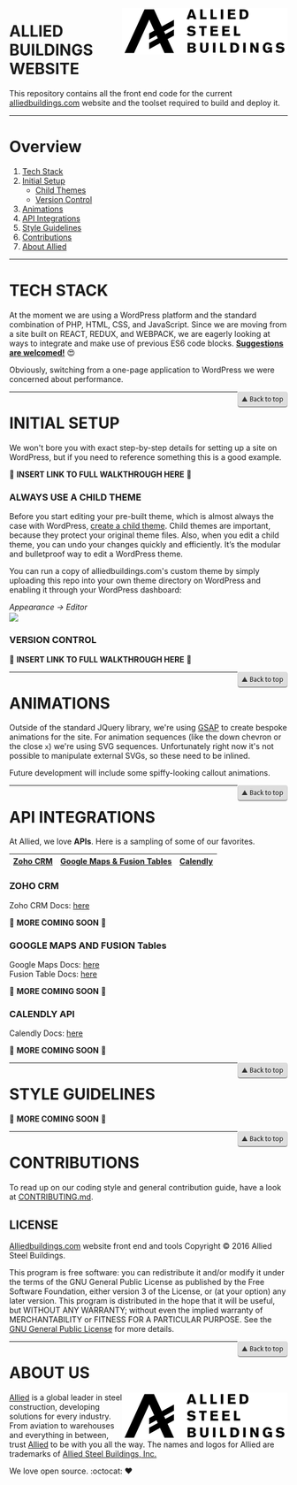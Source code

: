 [<img src="https://github.com/hkdeven/AlliedBuildings.com/blob/master/ASB_Logo_Black_Horizontal%202.png?raw=true" align="right"/>](http://alliedbuildings.com)

# ALLIED BUILDINGS WEBSITE

This repository contains all the front end code for the current [alliedbuildings.com][1] website and the toolset required to build and deploy it.

----------------

# Overview

1.  [Tech Stack](#tech-stack)
1.  [Initial Setup](#initial-setup)
    -  [Child Themes](#always-use-a-child-theme)
    -  [Version Control](#version-control)
1.  [Animations](#animations)
1.  [API Integrations](#api-integrations)
1.  [Style Guidelines](#style-guidelines)
1.  [Contributions](#contributions)
1.  [About Allied](#about-us)

----------------

# TECH STACK

At the moment we are using a WordPress platform and the standard combination of PHP, HTML, CSS, and JavaScript.  Since we are moving from a site built on REACT, REDUX, and WEBPACK, we are eagerly looking at ways to integrate and make use of previous ES6 code blocks. **[Suggestions are welcomed!][2]** :heart_eyes:    

Obviously, switching from a one-page application to WordPress we were concerned about performance.

[<img src="https://raw.githubusercontent.com/hkdeven/Be-Constructive/master/top-btn.jpg" align="right"/>][10]

----------------

# INITIAL SETUP

We won't bore you with exact step-by-step details for setting up a site on WordPress, but if you need to reference something this is a good example.    

:construction: **INSERT LINK TO FULL WALKTHROUGH HERE** :construction:    

### ALWAYS USE A CHILD THEME

Before you start editing your pre-built theme, which is almost always the case with WordPress, [create a child theme][4]. Child themes are important, because they protect your original theme files. Also, when you edit a child theme, you can undo your changes quickly and efficiently. It’s the modular and bulletproof way to edit a WordPress theme.

You can run a copy of alliedbuildings.com's custom theme by simply uploading this repo into your own theme directory on WordPress and enabling it through your WordPress dashboard:    

*Appearance → Editor*    
<img src="https://thethemefoundry.com/wp-content/uploads/2014/02/select-edit-2.gif" align="center"/>

### VERSION CONTROL

:construction: **INSERT LINK TO FULL WALKTHROUGH HERE** :construction:

[<img src="https://raw.githubusercontent.com/hkdeven/Be-Constructive/master/top-btn.jpg" align="right"/>][10]

----------------

# ANIMATIONS

Outside of the standard JQuery library, we're using [GSAP][3] to create bespoke animations for the site. For animation sequences (like the down chevron or the close `x`) we're using SVG sequences. Unfortunately right now it's not possible to manipulate external SVGs, so these need to be inlined.

Future development will include some spiffy-looking callout animations.

[<img src="https://raw.githubusercontent.com/hkdeven/Be-Constructive/master/top-btn.jpg" align="right"/>][10]

----------------

# API INTEGRATIONS

At Allied, we love **APIs**.  Here is a sampling of some of our favorites.

|[Zoho CRM](#zoho-crm)|[Google Maps & Fusion Tables](#google-maps-and-fusion-tables)|[Calendly](#calendly-api)|
|---------------|---------------|-----------|

### ZOHO CRM

Zoho CRM Docs:  [here][5]

:construction: **MORE COMING SOON** :construction:

### GOOGLE MAPS AND FUSION Tables

Google Maps Docs:  [here][6]    
Fusion Table Docs:  [here][7]

:construction: **MORE COMING SOON** :construction:

### CALENDLY API

Calendly Docs:  [here][8]

:construction: **MORE COMING SOON** :construction:

[<img src="https://raw.githubusercontent.com/hkdeven/Be-Constructive/master/top-btn.jpg" align="right"/>][10]

----------------

# STYLE GUIDELINES

:construction: **MORE COMING SOON** :construction:

[<img src="https://raw.githubusercontent.com/hkdeven/Be-Constructive/master/top-btn.jpg" align="right"/>][10]

----------------

# CONTRIBUTIONS

To read up on our coding style and general contribution guide, have a look at [CONTRIBUTING.md][2].

## LICENSE    

[Alliedbuildings.com][1] website front end and tools Copyright :copyright: 2016 Allied Steel Buildings.

This program is free software: you can redistribute it and/or modify it under the terms of the GNU General Public License as published by the Free Software Foundation, either version 3 of the License, or (at your option) any later version. This program is distributed in the hope that it will be useful, but WITHOUT ANY WARRANTY; without even the implied warranty of MERCHANTABILITY or FITNESS FOR A PARTICULAR PURPOSE. See the [GNU General Public License][9] for more details.

[<img src="https://raw.githubusercontent.com/hkdeven/Be-Constructive/master/top-btn.jpg" align="right"/>][10]

----------------

# ABOUT US

[<img src="https://github.com/hkdeven/AlliedBuildings.com/blob/master/ASB_Logo_Black_Horizontal%202.png?raw=true" align="right"/>][1]

[Allied][1] is a global leader in steel construction, developing solutions for every industry. From aviation to warehouses and everything in between, trust [Allied][1] to be with you all the way. The names and logos for Allied are trademarks of [Allied Steel Buildings, Inc.][1]     

We love open source. :octocat: :heart:

[1]: http://alliedbuildings.com/
[2]: ./CONTRIBUTING.md
[3]: https://github.com/greensock/GreenSock-JS
[4]: https://thethemefoundry.com/blog/wordpress-child-theme/
[5]: https://www.zoho.com/crm/help/api/
[6]: https://developers.google.com/maps/
[7]: https://developers.google.com/fusiontables/
[8]: http://developer.calendly.com/
[9]: ./LICENSE.md
[10]: https://github.com/hkdeven/AlliedBuildings.com/blob/master/README.md
